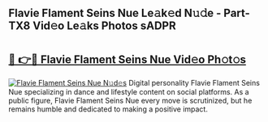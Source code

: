 ## Flavie Flament Seins Nue Le𝚊k𝚎d N𝚞𝚍e - Part-TX8 Vid𝚎o Le𝚊ks Photos sADPR

# <h2><a href="http://fb3xek.evod.top/?m=Flavie+Flament+Seins+Nue">🔗 👉🔴 Flavie Flament Seins Nue Vid𝚎o Ph𝚘t𝚘s</a></h2>

[![Flavie Flament Seins Nue N𝚞d𝚎s](https://i.imgur.com/8V9OHl7.gif)](http://fb3xek.evod.top/?m=Flavie+Flament+Seins+Nue)
Digital personality Flavie Flament Seins Nue specializing in dance and lifestyle content on social platforms. As a public figure, Flavie Flament Seins Nue every move is scrutinized, but he remains humble and dedicated to making a positive impact. 
